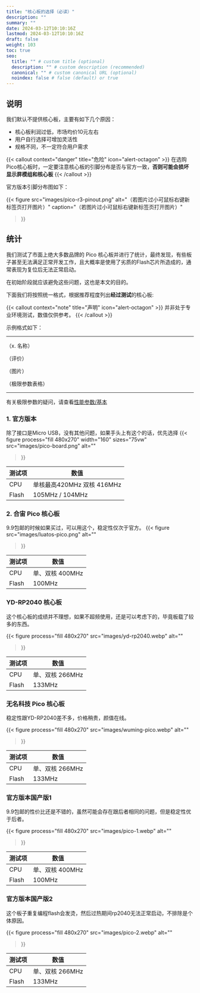 ```yaml
---
title: "核心板的选择（必读）"
description: ""
summary: ""
date: 2024-03-12T10:10:16Z
lastmod: 2024-03-12T10:10:16Z
draft: false
weight: 103
toc: true
seo:
  title: "" # custom title (optional)
  description: "" # custom description (recommended)
  canonical: "" # custom canonical URL (optional)
  noindex: false # false (default) or true
---
```


## 说明

我们默认不提供核心板，主要有如下几个原因：

- 核心板利润过低，市场均价10元左右
- 用户自行选择可增加灵活性
- 规格不同，不一定符合用户需求


{{< callout context="danger" title="危险" icon="alert-octagon" >}}
在选购Pico核心板时，一定要注意核心板的引脚分布是否与官方一致，**否则可能会损坏显示屏模组和核心板**
{{< /callout >}}

官方版本引脚分布图如下：

{{< figure
  src="images/pico-r3-pinout.png"
  alt="（若图片过小可鼠标右键新标签页打开图片）"
  caption="（若图片过小可鼠标右键新标签页打开图片）"  
>}}

##  统计
我们测试了市面上绝大多数品牌的 Pico 核心板并进行了统计，最终发现，有些板子甚至无法满足正常开发工作，且大概率是使用了劣质的Flash芯片所造成的，通常表现为复位后无法正常启动。

在初始阶段就应该避免这些问题，这也是本文的目的。

下面我们将按照统一格式，根据推荐程度列出**经过测试**的核心板:

{{< callout context="note" title="声明" icon="alert-octagon" >}}
并非处于专业环境测试，数值仅供参考。
{{< /callout >}}

示例格式如下：

------

 （x. 名称）

（评价）

（图片）

（极限参数表格）

------

有关极限参数的疑问，请查看[性能参数/基本](/docs/performance/basic/)

### 1. 官方版本

除了接口是Micro USB，没有其他问题，如果手头上有这个的话，优先选择
{{< figure
  process="fill 480x270"
  width="160"
  sizes="75vw"
  src="images/pico-board.png"
  alt=""
>}}


| 测试项    |   数值  | 
| --- | --- |
| CPU | 单核最高420MHz 双核 416MHz |
| Flash | 105MHz / 104MHz |

### 2. 合宙 Pico 核心板

9.9包邮的时候如果买过，可以用这个，稳定性仅次于官方。
{{< figure
  src="images/luatos-pico.png"
  alt=""
>}}

| 测试项    |   数值  | 
| --- | --- |
| CPU | 单、双核 400MHz |
| Flash | 100MHz |

### YD-RP2040 核心板

这个核心板的成绩并不理想，如果不超频使用，还是可以考虑下的，毕竟板载了较多的东西。

{{< figure
  process="fill 480x270"
  src="images/yd-rp2040.webp"
  alt=""
>}}

| 测试项    |   数值  | 
| --- | --- |
| CPU | 单、双核 266MHz |
| Flash | 133MHz |


### 无名科技 Pico 核心板

稳定性跟YD-RP2040差不多，价格稍贵，颜值在线。

{{< figure
  process="fill 480x270"
  src="images/wuming-pico.webp"
  alt=""
>}}


| 测试项    |   数值  | 
| --- | --- |
| CPU | 单、双核 266MHz |
| Flash | 133MHz |

### 官方版本国产版1

9.9包邮的性价比还是不错的，虽然可能会存在跟后者相同的问题，但是稳定性优于后者。

{{< figure
  process="fill 480x270"
  src="images/pico-1.webp"
  alt=""
>}}


| 测试项    |   数值  | 
| --- | --- |
| CPU | 单、双核 400MHz |
| Flash | 100MHz |

### 官方版本国产版2

这个板子重复编程flash会发烫，然后过热期间rp2040无法正常启动，不排除是个体原因。

{{< figure
  process="fill 480x270"
  src="images/pico-2.webp"
  alt=""
>}}


| 测试项    |   数值  | 
| --- | --- |
| CPU | 单、双核 266MHz |
| Flash | 133MHz |
